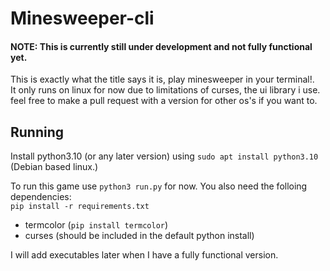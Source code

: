 # Minesweeper-cli

#### NOTE: This is currently still under development and not fully functional yet.

This is exactly what the title says it is, play minesweeper in your terminal!.  
It only runs on linux for now due to limitations of curses, the ui library i use. feel free to make a pull request with a version for other os's if you want to.

## Running

Install python3.10 (or any later version) using `sudo apt install python3.10` (Debian based linux.)

To run this game use `python3 run.py` for now. You also need the folloing dependencies:  
`pip install -r requirements.txt`
- termcolor (`pip install termcolor`)
- curses (should be included in the default python install)

I will add executables later when I have a fully functional version.
